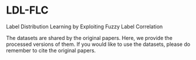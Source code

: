 # LDL-FLC
Label Distribution Learning by Exploiting Fuzzy Label Correlation









The datasets are shared by the original papers. Here, we provide the processed versions of them. If you would like to use the datasets, please do remember to cite the original papers. 
